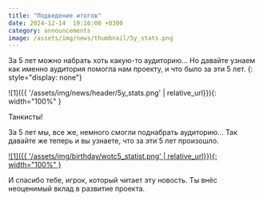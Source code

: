 ```yaml
---
title: "Подведение итогов"
date: 2024-12-14  19:16:00 +0300
category: announcements
image: /assets/img/news/thumbnail/5y_stats.png
---
```


За 5 лет можно набрать хоть какую-то аудиторию... Но давайте узнаем как именно аудитория помогла нам проекту, и что было за эти 5 лет.
{: style="display: none"}

![1]({{ '/assets/img/news/header/5y_stats.png' | relative_url}}){: width="100%" }

Танкисты!

За 5 лет мы, все же, немного смогли поднабрать аудиторию... Так давайте же теперь и вы узнаете, что за эти 5 лет произошло.

[![1]({{ '/assets/img/birthday/wotc5_statist.png' | relative_url}}){: width="100%" }](/assets/img/birthday/wotc5_statist.png)

И спасибо тебе, игрок, который читает эту новость. Ты внёс неоценимый вклад в развитие проекта.
